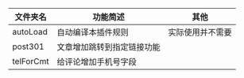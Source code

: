 | 文件夹名 | 功能简述                   | 其他             |
| -------- | -------------------------- | ---------------- |
| autoLoad | 自动编译本插件规则         | 实际使用并不需要 |
| post301  | 文章增加跳转到指定链接功能 |                  |
| telForCmt  | 给评论增加手机号字段 |                  |